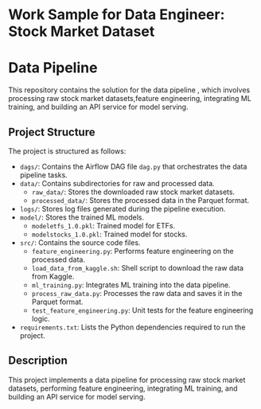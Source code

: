 # Work Sample for Data Engineer: Stock Market Dataset
# Data Pipeline

This repository contains the solution for the data pipeline , which involves processing raw stock market datasets,feature engineering, integrating ML training, and building an API service for model serving.

## Project Structure

The project is structured as follows:

- `dags/`: Contains the Airflow DAG file `dag.py` that orchestrates the data pipeline tasks.
- `data/`: Contains subdirectories for raw and processed data.
  - `raw_data/`: Stores the downloaded raw stock market datasets.
  - `processed_data/`: Stores the processed data in the Parquet format.
- `logs/`: Stores log files generated during the pipeline execution.
- `model/`: Stores the trained ML models.
  - `modeletfs_1.0.pkl`: Trained model for ETFs.
  - `modelstocks_1.0.pkl`: Trained model for stocks.
- `src/`: Contains the source code files.
  - `feature_engineering.py`: Performs feature engineering on the processed data.
  - `load_data_from_kaggle.sh`: Shell script to download the raw data from Kaggle.
  - `ml_training.py`: Integrates ML training into the data pipeline.
  - `process_raw_data.py`: Processes the raw data and saves it in the Parquet format.
  - `test_feature_engineering.py`: Unit tests for the feature engineering logic.
- `requirements.txt`: Lists the Python dependencies required to run the project.
## Description
This project implements a data pipeline for processing raw stock market datasets, performing feature engineering, integrating ML training, and building an API service for model serving.
